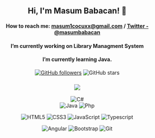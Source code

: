 <p align="center">
    
 
<h2 align = "center">Hi, I'm Masum Babacan! 👋</h2>

<div align = "center">
      <h4> 
          
 How to reach me: masum1cocuxx@gmail.com / [Twitter - @masumbabacan](https://twitter.com/masumbabacan)
  </h4>
</div>    

<div align = "center">
 <h4>   
 I’m currently working on Library Managment System
    </h4>
</div>

<div align = "center">
     <h4> 
 I’m currently learning Java.
     </h4>
</div>



 
</p>

<div align="center">
   
[![GitHub followers](https://img.shields.io/github/followers/masumbabacan?style=social)](https://github.com/masumbabacan?tab=followers) ![GitHub stars](https://img.shields.io/github/stars/masumbabacan?style=social)
    
</div>

<h3 align ="center"> <img src="https://img.shields.io/badge/My Interests-545d68?style=for-the-badge&logo=&logoColor=white"></img> </h3>

<div align="center">  
    
  ![C#](https://img.shields.io/badge/C%23-545d68?style=badge&logo=c-sharp&logoColor=white)  
  ![Java](https://img.shields.io/badge/-Java-545d68?style=flat&logo=java&logoColor=white) 
  ![Php](https://img.shields.io/badge/-Php-545d68?style=flat&logo=php&logoColor=white) 
  
  </div>
  
  <div align="center">  
  
  ![HTML5](https://img.shields.io/badge/-HTML5-545d68?style=flat&logo=HTML5&logoColor=white) ![CSS3](https://img.shields.io/badge/-CSS3-545d68?style=flat&logo=CSS3&logoColor=white) ![JavaScript](https://img.shields.io/badge/JavaScript-545d68?style=badge&logo=javascript&logoColor=white) ![Typescript](https://img.shields.io/badge/-Typescript-545d68?style=flat&logo=typescript&logoColor=white)      
  
  </div>
  

<div align="center">

  ![Angular](https://img.shields.io/badge/-Jquery-545d68?style=flat&logo=jquery&logoColor=white)
  ![Bootstrap](https://img.shields.io/badge/-Bootstrap-545d68?style=flat&logo=bootstrap&logoColor=white)
  ![Git](https://img.shields.io/badge/Git-545d68?style=badge&logo=git&logoColor=white) 
 
  </div>
  



 
  

  

  


